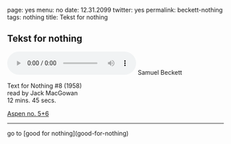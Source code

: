 page: yes
menu: no
date: 12.31.2099
twitter: yes
permalink: beckett-nothing
tags: nothing
title: Tekst for nothing

## Tekst for nothing

<audio autoplay src="https://ubusound.memoryoftheworld.org/aspen/mp3/beckett.mp3" preload controls></audio>
Samuel Beckett

Text for Nothing #8 (1958)   
read by Jack MacGowan   
12 mins. 45 secs.  

[Aspen no. 5+6](http://www.ubu.com/aspen/aspen5and6/index.html)

<hr> go to [good for nothing](good-for-nothing)

<p>   
<br>
<p> 
<br>
<p>   
<br>
<p> 